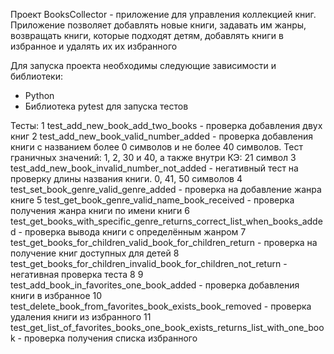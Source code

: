 Проект BooksCollector - приложение для управления коллекцией книг. Приложение позволяет добавлять новые книги, задавать им жанры, возвращать книги, которые подходят детям, добавлять книги в избранное и удалять их их избранного

Для запуска проекта необходимы следующие зависимости и библиотеки:

- Python 
- Библиотека pytest для запуска тестов


Тесты:
1  test_add_new_book_add_two_books - проверка добавления двух книг
2 test_add_new_book_valid_number_added - проверка добавления книги с названием более 0 символов и не более 40 символов. Тест граничных значений: 1, 2, 30 и 40, а также внутри КЭ: 21 символ
3 test_add_new_book_invalid_number_not_added - негативный тест на проверку длины названия книги. 0, 41, 50 символов
4 test_set_book_genre_valid_genre_added - проверка на добавление жанра книге
5 test_get_book_genre_valid_name_book_received - проверка получения жанра книги по имени книги
6 test_get_books_with_specific_genre_returns_correct_list_when_books_added - проверка вывода книги с определённым жанром
7 test_get_books_for_children_valid_book_for_children_return - проверка на получение книг доступных для детей
8 test_get_books_for_children_invalid_book_for_children_not_return - негативная проверка теста 8
9 test_add_book_in_favorites_one_book_added - проверка добавления книги в избранное
10 test_delete_book_from_favorites_book_exists_book_removed - проверка удаления книги из избранного
11 test_get_list_of_favorites_books_one_book_exists_returns_list_with_one_book - проверка получения списка избранного